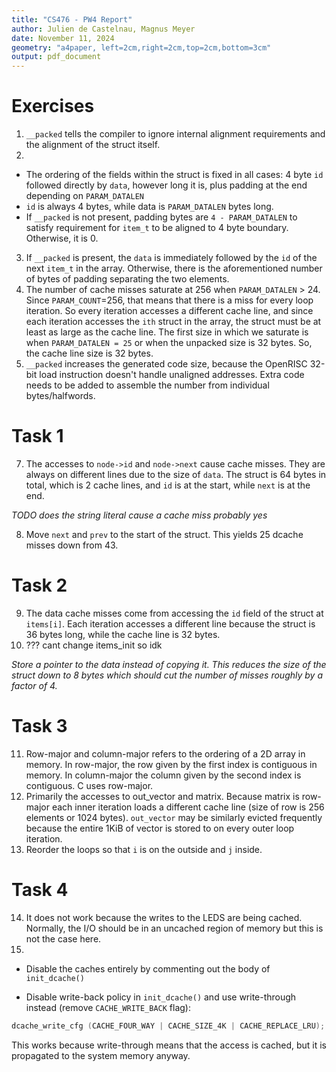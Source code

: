 ```yaml
---
title: "CS476 - PW4 Report"
author: Julien de Castelnau, Magnus Meyer
date: November 11, 2024
geometry: "a4paper, left=2cm,right=2cm,top=2cm,bottom=3cm"
output: pdf_document
---
```



# Exercises

1. `__packed` tells the compiler to ignore internal alignment requirements and the alignment of the struct itself. 
2. 
- The ordering of the fields within the struct is fixed in all cases: 4 byte `id` followed directly by `data`, however long it is, plus padding at the end depending on `PARAM_DATALEN`
- `id` is always 4 bytes, while data is `PARAM_DATALEN` bytes long.
- If `__packed` is not present, padding bytes are `4 - PARAM_DATALEN` to satisfy requirement for `item_t` to be aligned to 4 byte boundary. Otherwise, it is 0.
3. If `__packed` is present, the `data` is immediately followed by the `id` of the next `item_t` in the array. Otherwise, there is the aforementioned number of bytes of padding separating the two elements.
5. The number of cache misses saturate at 256 when `PARAM_DATALEN` > 24. Since `PARAM_COUNT`=256, that means that there is a miss for every loop iteration. So every iteration accesses a different cache line, and since each iteration accesses the `ith` struct in the array, the struct must be at least as large as the cache line. The first size in which we saturate is when `PARAM_DATALEN = 25` or when the unpacked size is 32 bytes. So, the cache line size is 32 bytes.
6. `__packed` increases the generated code size, because the OpenRISC 32-bit load instruction doesn't handle unaligned addresses. Extra code needs to be added to assemble the number from individual bytes/halfwords.

# Task 1

7. The accesses to `node->id`  and `node->next` cause cache misses. They are always on different lines due to the size of `data`. The struct is 64 bytes in total, which is 2 cache lines, and `id` is at the start, while `next` is at the end.

*TODO does the string literal cause a cache miss probably yes*

8. Move `next` and `prev` to the start of the struct. This yields 25 dcache misses down from 43. 

# Task 2
9. The data cache misses come from accessing the `id` field of the struct at `items[i]`. Each iteration accesses a different line because the struct is 36 bytes long, while the cache line is 32 bytes.
10. ??? cant change items_init so idk 

*Store a pointer to the data instead of copying it. This reduces the size of the struct down to 8 bytes which should cut the number of misses roughly by a factor of 4.*

# Task 3
11. Row-major and column-major refers to the ordering of a 2D array in memory. In row-major, the row given by the first index is contiguous in memory. In column-major the column given by the second index is contiguous. C uses row-major.
12. Primarily the accesses to out_vector and matrix. Because matrix is row-major each inner iteration loads a different cache line (size of row is 256 elements or 1024 bytes). `out_vector` may be similarly evicted frequently because the entire 1KiB of vector is stored to on every outer loop iteration.
13. Reorder the loops so that `i` is on the outside and `j` inside.

# Task 4
14. It does not work because the writes to the LEDS are being cached. Normally, the I/O should be in an uncached region of memory but this is not the case here.
15. 

* Disable the caches entirely by commenting out the body of `init_dcache()`

* Disable write-back policy in `init_dcache()` and use write-through instead (remove `CACHE_WRITE_BACK` flag): 

```c
dcache_write_cfg (CACHE_FOUR_WAY | CACHE_SIZE_4K | CACHE_REPLACE_LRU);
```

This works because write-through means that the access is cached, but it is propagated to the system memory anyway.